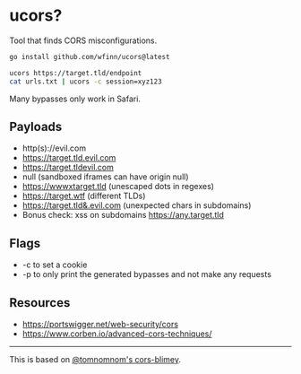 # ucors?

Tool that finds CORS misconfigurations.

```sh
go install github.com/wfinn/ucors@latest

ucors https://target.tld/endpoint
cat urls.txt | ucors -c session=xyz123
```

Many bypasses only work in Safari.

## Payloads
- http(s)://evil.com
- https://target.tld.evil.com
- https://target.tldevil.com
- null (sandboxed iframes can have origin null)
- https://wwwxtarget.tld (unescaped dots in regexes)
- https://target.wtf (different TLDs)
- https://target.tld&.evil.com (unexpected chars in subdomains)
- Bonus check: xss on subdomains https://any.target.tld

## Flags
- -c to set a cookie
- -p to only print the generated bypasses and not make any requests

## Resources
- https://portswigger.net/web-security/cors
- https://www.corben.io/advanced-cors-techniques/

---

This is based on [@tomnomnom's cors-blimey](https://github.com/tomnomnom/hacks/tree/master/cors-blimey).
